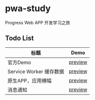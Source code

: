 # pwa-study
Progress Web APP 开发学习之旅

## Todo List

|标题                    |Demo                                                                          |
|------------------------|------------------------------------------------------------------------------|
|官方Demo                |[preview](https://github.com/pwcong/pwa-study/tree/master/sample-code)        |
|Service Worker 缓存数据  |[preview](https://github.com/pwcong/pwa-study/tree/master/pwa-start)          |
|原生APP，应用横幅        |[preview](https://github.com/pwcong/pwa-study/tree/master/pwa-native)         |
|消息通知                 |[preview](https://github.com/pwcong/pwa-study/tree/master/pwa-notification)   |

